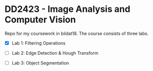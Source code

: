 # DD2423 - Image Analysis and Computer Vision

Repo for my coursework in bildat18. The course consists of three labs.

- [x] Lab 1: Filtering Operations

- [ ] Lab 2: Edge Detection & Hough Transform

- [ ] Lab 3: Object Segmentation

